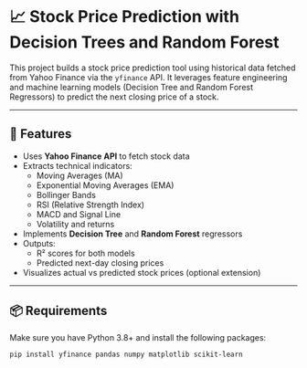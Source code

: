 # 📈 Stock Price Prediction with Decision Trees and Random Forest

This project builds a stock price prediction tool using historical data fetched from Yahoo Finance via the `yfinance` API. It leverages feature engineering and machine learning models (Decision Tree and Random Forest Regressors) to predict the next closing price of a stock.

---

## 🚀 Features

- Uses **Yahoo Finance API** to fetch stock data
- Extracts technical indicators:
  - Moving Averages (MA)
  - Exponential Moving Averages (EMA)
  - Bollinger Bands
  - RSI (Relative Strength Index)
  - MACD and Signal Line
  - Volatility and returns
- Implements **Decision Tree** and **Random Forest** regressors
- Outputs:
  - R² scores for both models
  - Predicted next-day closing prices
- Visualizes actual vs predicted stock prices (optional extension)

---

## 📦 Requirements

Make sure you have Python 3.8+ and install the following packages:

```bash
pip install yfinance pandas numpy matplotlib scikit-learn
